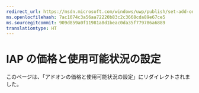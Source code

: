 ```yaml
---
redirect_url: https://msdn.microsoft.com/windows/uwp/publish/set-add-on-pricing-and-availability
ms.openlocfilehash: 7ac1074c3a56aa72220b83c2c3668cda89e67ce5
ms.sourcegitcommit: 909d859a0f11981a8d1beac0da35f779786a6889
translationtype: HT
---
```

# <a name="set-iap-pricing-and-availability"></a>IAP の価格と使用可能状況の設定

このページは、「アドオンの価格と使用可能状況の設定」にリダイレクトされました。